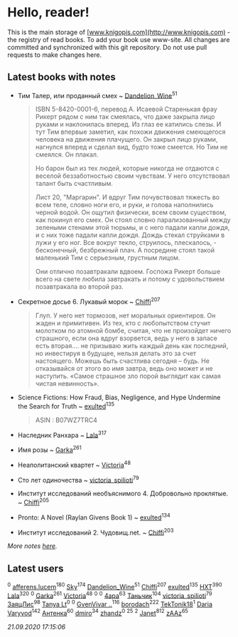 # Hello, reader!
This is the main storage of [www.knigopis.com](http://www.knigopis.com) - the registry of read books.
To add your book use www-site. All changes are committed and synchronized with this git repository.
Do not use pull requests to make changes here.


## Latest books with notes
* Тим Талер, или проданный смех ~ [Dandelion_Wine](users/586/58602788-vkontakte)<sup>51</sup>
    > ISBN 5-8420-0001-6, перевод А. Исаевой
    > Старенькая фрау Рикерт рядом с ним так смеялась, что даже закрыла лицо руками и наклонилась вперед. Из глаз ее катились слезы. И тут Тим впервые заметил, как похожи движения смеющегося человека на движения плачущего. Он закрыл лицо руками, нагнулся вперед и сделал вид, будто тоже смеется. Но Тим не смеялся. Он плакал.
    > 
    > Но барон был из тех людей, которые никогда не отдаются с веселой беззаботностью своим чувствам. У него отсутствовал талант быть счастливым.
    > 
    > Лист 20, "Маргарин".
    > И вдруг Тим почувствовал тяжесть во всем теле, словно ноги его, и руки, и голова наполнились черной водой. Он ощутил физически, всем своим существом, как покинул его смех. Он стоял словно парализованный между зелеными стенами этой тюрьмы, и с него падали капли дождя, и с них тоже падали капли дождя. Дождь стекал струйками в лужи у его ног. Все вокруг текло, струилось, плескалось, - бесконечный, безбрежный плач. А посредине стоял такой маленький Тим с серьезным, грустным лицом. 
    > 
    > Они отлично позавтракали вдвоем. Госпожа Рикерт больше всего на свете любила завтракать и потому с удовольствием позавтракала во второй раз.

* Секретное досье 6. Лукавый морок ~ [Chiffi](users/105/105831994080785626680-google)<sup>207</sup>
    > Глуп. У него нет тормозов, нет моральных ориентиров. Он жаден и примитивен. Из тех, кто с любопытством стучит молотком по атомной бомбе, считая, что не произойдет ничего страшного, если она вдруг взорвется, ведь у него в запасе есть вторая.... не призываю жить каждый день как последний, но инвестируя в будущее, нельзя делать это за счет настоящего. Можешь быть счастлива сегодня – будь. Не отказывайся от этого во имя завтра, ведь оно может и не наступить.  «Самое страшное зло порой выглядит как самая чистая невинность».

* Science Fictions: How Fraud, Bias, Negligence, and Hype Undermine the Search for Truth ~ [exulted](users/100/100599204551896265722-google)<sup>135</sup>
    > ASIN : B07WZ7TRC4

* Наследник Ранхара ~ [Lala](users/761/76187635-vkontakte)<sup>317</sup>

* Имя розы ~ [Garka](users/115/115753719718250012620-google)<sup>261</sup>

* Неаполитанский квартет ~ [Victoria](users/113/113794223924688167852-google)<sup>48</sup>

* Сто лет одиночества ~ [victoria_spilioti](users/219/219259003-vkontakte)<sup>79</sup>

* Институт исследований необъяснимого 4. Добровольно проклятые. ~ [Chiffi](users/105/105831994080785626680-google)<sup>205</sup>

* Pronto: A Novel (Raylan Givens Book 1) ~ [exulted](users/100/100599204551896265722-google)<sup>134</sup>

* Институт исследований 2. Чудовищ.net. ~ [Chiffi](users/105/105831994080785626680-google)<sup>203</sup>


_More notes [here](latest_books_with_notes.md)._


## Latest users
[](users/121/12133433-vkontakte)<sup>0</sup> 
[afferens.lucem](users/196/196071655-vkontakte)<sup>180</sup> 
[Sky](users/118/118049897850017649660-googleplus)<sup>174</sup> 
[Dandelion_Wine](users/586/58602788-vkontakte)<sup>51</sup> 
[Chiffi](users/105/105831994080785626680-google)<sup>207</sup> 
[exulted](users/100/100599204551896265722-google)<sup>135</sup> 
[HXT](users/100/100002563462782-facebook)<sup>390</sup> 
[Lala](users/761/76187635-vkontakte)<sup>320</sup> 
[](users/113/113120851982565613531-google)<sup>0</sup> 
[Garka](users/115/115753719718250012620-google)<sup>261</sup> 
[Victoria](users/113/113794223924688167852-google)<sup>48</sup> 
[](users/152/1525885927708569-facebook)<sup>0</sup> 
[](users/109/109758218469192505127-google)<sup>0</sup> 
[4apa](users/117/117392596378069249667-google)<sup>63</sup> 
[Таньчик](users/209/2096581563762610-facebook)<sup>104</sup> 
[victoria_spilioti](users/219/219259003-vkontakte)<sup>79</sup> 
[ЗаяцЛис](users/112/112388384595246311466-google)<sup>98</sup> 
[Tanya Lt](users/108/108316544552221405099-google)<sup>0</sup> 
[](users/107/107981781314871592859-google)<sup>0</sup> 
[GvenVivar ..](users/158/158266434925901-facebook)<sup>116</sup> 
[borodach](users/157/15706320-vkontakte)<sup>222</sup> 
[TekTonik18](users/115/115115073269202114765-google)<sup>1</sup> 
[Daria Varyvod](users/829/829893410524253-facebook)<sup>142</sup> 
[Антенка](users/118/118158645037334943900-google)<sup>60</sup> 
[dmiro](users/571/5714115-vkontakte)<sup>34</sup> 
[zhandz](users/301/301076397-vkontakte)<sup>0</sup> 
[](users/153/1537586159620888-facebook)<sup>25</sup> 
[](users/111/111978052714957627223-google)<sup>2</sup> 
[Janet](users/108/108113656204404967440-google)<sup>812</sup> 
[zAAz](users/202/202248233-vkontakte)<sup>65</sup> 


_21.09.2020 17:15:06_
